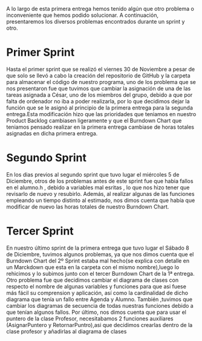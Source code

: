 A lo largo de esta primera entrega hemos tenido algún que otro problema o inconveniente que hemos podido solucionar. 
A continuación, presentaremos los diversos problemas encontrados durante un sprint y otro.

# Primer Sprint
Hasta el primer sprint que se realizó el viernes 30 de Noviembre a pesar de que solo se llevó a cabo la creación del repositorio de
GitHub y la carpeta para almacenar el código de nuestro programa, uno de los  problema que se nos presentaron fue que 
tuvimos que cambiar la asignación de una de las tareas asignada a César, uno de los miembros del grupo, debido a que por falta de ordenador no iba a poder realizarla, por lo que decidimos dejar la función que se le asignó al principio de la primera entrega para la segunda entrega.Esta modificación hizo que las prioridades que teniamos en nuestro Product Backlog cambiasen ligeramente y que el Burndown Chart que teniamos pensado realizar  en la primera entrega cambiase de horas totales asignadas en dicha primera entrega.

# Segundo Sprint 
En los dias previos al  segundo sprint que tuvo lugar el miércoles 5 de Diciembre, otros de los problemas  antes de este sprint 
fue que habia fallos en el alumno.h , debido a variables mal esritas , lo que nos hizo tener que revisarlo de nuevo y resubirlo.
Además, al realizar algunas de las funciones empleando un tiempo distinto al estimado, nos dimos cuenta que había que modificar 
de nuevo las horas totales de nuestro Burndown Chart.

# Tercer Sprint 
En nuestro último sprint de la primera entrega que tuvo lugar el Sábado 8 de Diciembre, tuvimos algunos problemas, ya que  nos dimos cuenta que el Burndown Chart del 2º Sprint estaba mal hecho(se explica con detalle en un Marckdown que esta en la carpeta con el mismo nombre),luego lo rehicimos y lo subimos junto con el tercer Burndown Chart de la 1ª entrega.
Otro problema fue que decidimos cambiar el diagrama de clases con respecto el nombre de algunas variables y funciones para que asi fuese 
más fácil su comprension y aplicación, así como la cardinalidad de dicho diagrama que tenía un fallo entre Agenda y Alumno.
También ,tuvimos que cambiar los diagramas de secuencia de todas nuestras funciones debido a que tenían algunos fallos.
Por último, nos dimos cuenta que para usar el puntero de la clase Profesor, necesitabamos 2 funciones auxiliares (AsignarPuntero y 
RetornarPuntro),asi que decidimos crearlas dentro de la clase profesor y añadirlas al diagrama de clases


